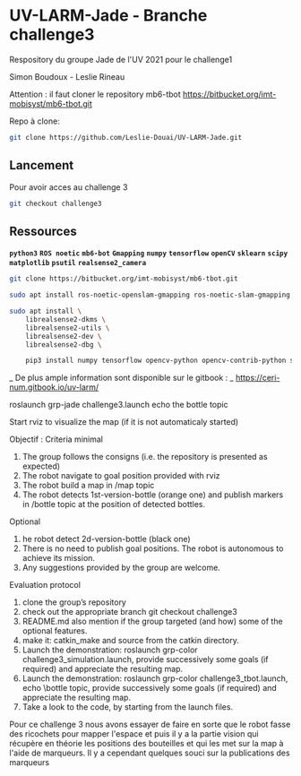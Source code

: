 # UV-LARM-Jade - Branche challenge3
Respository du groupe Jade de l'UV 2021 pour le challenge1

Simon Boudoux - Leslie Rineau

Attention : il faut cloner le repository mb6-tbot
https://bitbucket.org/imt-mobisyst/mb6-tbot.git

Repo à clone:
```bash
git clone https://github.com/Leslie-Douai/UV-LARM-Jade.git
```
## Lancement

Pour avoir acces au challenge 3
``` bash
git checkout challenge3
```

## Ressources
**`python3`**
**`ROS noetic`**
**`mb6-bot`**
**`Gmapping`**
**`numpy`**
**`tensorflow`**
**`openCV`**
**`sklearn`**
**`scipy`**
**`matplotlib`**
**`psutil`**
**`realsense2_camera`**
```bash
git clone https://bitbucket.org/imt-mobisyst/mb6-tbot.git

sudo apt install ros-noetic-openslam-gmapping ros-noetic-slam-gmapping

sudo apt install \
    librealsense2-dkms \
    librealsense2-utils \
    librealsense2-dev \
    librealsense2-dbg \

    pip3 install numpy tensorflow opencv-python opencv-contrib-python sklearn scipy matplotlib psutil
```
_ De plus ample information sont disponible sur le gitbook : _
https://ceri-num.gitbook.io/uv-larm/ 




roslaunch grp-jade challenge3.launch
echo the bottle topic

Start rviz to visualize the map (if it is not automaticaly started)

Objectif :
Criteria
minimal
1. The group follows the consigns (i.e. the repository is presented as expected)
2. The robot navigate to goal position provided with rviz
3. The robot build a map in /map topic
4. The robot detects 1st-version-bottle (orange one) and publish markers in /bottle topic at the position of detected bottles.

Optional
1. he robot detect 2d-version-bottle (black one)
2. There is no need to publish goal positions. The robot is autonomous to achieve its mission.
3. Any suggestions provided by the group are welcome.

Evaluation protocol
1. clone the group’s repository
2. check out the appropriate branch git checkout challenge3
3. README.md also mention if the group targeted (and how) some of the optional features.
4. make it: catkin_make and source from the catkin directory.
5. Launch the demonstration: roslaunch grp-color challenge3_simulation.launch, provide successively some goals (if required) and appreciate the resulting map.
6. Launch the demonstration: roslaunch grp-color challenge3_tbot.launch, echo \bottle topic, provide successively some goals (if required) and appreciate the resulting map.
7. Take a look to the code, by starting from the launch files.

Pour ce challenge 3 nous avons essayer de faire en sorte que le robot fasse des ricochets pour mapper l'espace et puis il y a la partie vision qui récupère en théorie les positions des bouteilles et qui les met sur la map à l'aide de marqueurs.
Il y a cependant quelques souci sur la publications des marqueurs
